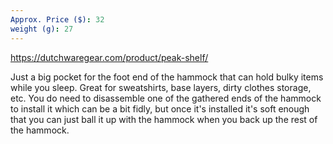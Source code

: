 ```yaml
---
Approx. Price ($): 32
weight (g): 27
---
```

https://dutchwaregear.com/product/peak-shelf/

Just a big pocket for the foot end of the hammock that can hold bulky items while you sleep. Great for sweatshirts, base layers, dirty clothes storage, etc. You do need to disassemble one of the gathered ends of the hammock to install it which can be a bit fidly, but once it's installed it's soft enough that you can just ball it up with the hammock when you back up the rest of the hammock.